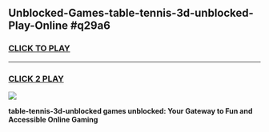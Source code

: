 
## Unblocked-Games-table-tennis-3d-unblocked-Play-Online #q29a6
<h3>
<a href="https://news.freeplayer.one?title=table-tennis-3d-unblocked&ref=3">CLICK TO PLAY</a></h3>
<hr>

<h3>
<a href="https://news.freeplayer.one?title=table-tennis-3d-unblocked&ref=3">CLICK 2 PLAY</a>
  
</h3>

<a href="https://news.freeplayer.one?title=table-tennis-3d-unblocked&ref=3"><img src="https://clearcache.store/games.png"></a>


**table-tennis-3d-unblocked games unblocked: Your Gateway to Fun and Accessible Online Gaming**
